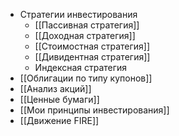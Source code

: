 - Стратегии инвестирования
	- [[Пассивная стратегия]]
	- [[Доходная стратегия]]
	- [[Стоимостная стратегия]]
	- [[Дивидентная стратегия]]
	- Индексная стратегия
- [[Облигации по типу купонов]]
- [[Анализ акций]]
- [[Ценные бумаги]]
- [[Мои принципы инвестирования]]
- [[Движение FIRE]]